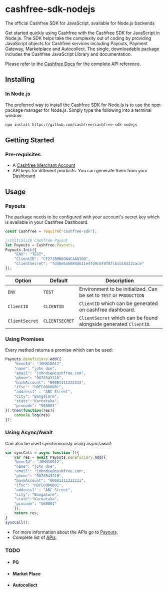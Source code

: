 # cashfree-sdk-nodejs

The official Cashfree SDK for JavaScript, available for Node.js backends

Get started quickly using Cashfree with the Cashfree SDK for JavaScript in Node.js. The SDK helps take the complexity out of coding by providing JavaScript objects for Cashfree services including Payouts, Payment Gateway, Marketplace and Autocollect. The single, downloadable package includes the Cashfree JavaScript Library and documentation.

Please refer to the [Cashfree Docs](https://docs.cashfree.com/docs/)  for the complete API reference.

## Installing
### In Node.js

The preferred way to install the Cashfree SDK for Node.js is to use the [npm](http://npmjs.org) package manager for Node.js. Simply type the following into a terminal window:
```sh
npm install https://github.com/cashfree/cashfree-sdk-nodejs
```

## Getting Started
### Pre-requisites
  - A [Cashfree Merchant Account](https://merchant.cashfree.com/merchant/sign-up)
  - API keys for different products. You can generate them from your Dashboard

## Usage
### Payouts
The package needs to be configured with your account's secret key which is available in your Cashfree Dashboard.
```js
const Cashfree = require("cashfree-sdk");

//Initialize Cashfree Payout
let Payouts = Cashfree.Payouts;
Payouts.Init({
	"ENV": "TEST", 
	"ClientID": "CF27JBMB8GN4CAAQI6Q",
	"ClientSecret": "fd48e5a6084d611e4fd9c6f0f8fcbcb16d221ace"
});
```
| Option              | Default                       | Description                                                                           |
| ------------------- | ----------------------------- | ------------------------------------------------------------------------------------- |
| `ENV`        | `TEST`                        | Environment to be initialized. Can be set to `TEST` or `PRODUCTION` |
| `ClientID` | `CLIENTID`                             | `ClientID` which can be generated on cashfree dashboard.                  |
| `ClientSecret`         | `CLIENTSECRET`                        | `ClientSecret` which can be found alongside generated `ClientID`.                        |

### Using Promises
Every method returns a promise which can be used:
```js
Payouts.Beneficiary.Add({
	"beneId": "JOHN18012", 
	"name": "john doe",
	"email": "johndoe@cashfree.com", 
	"phone": "9876543210", 
	"bankAccount": "00001111222233", 
	"ifsc": "HDFC0000001", 
	"address1" : "ABC Street", 
	"city": "Bangalore", 
	"state":"Karnataka", 
	"pincode": "560001"
}).then(function(res){
	console.log(res)
});
```

### Using Async/Await
Can also be used synchronously using async/await:

```js
var syncCall = async function (){
	var res = await Payouts.Beneficiary.Add({
	"beneId": "JOHN18012", 
	"name": "john doe",
	"email": "johndoe@cashfree.com", 
	"phone": "9876543210", 
	"bankAccount": "00001111222233", 
	"ifsc": "HDFC0000001", 
	"address1" : "ABC Street", 
	"city": "Bangalore", 
	"state":"Karnataka", 
	"pincode": "560001"
	});
	return res;
}
syncCall();
```
- For more information about the APIs go to [Payouts](Payouts).
- Complete list of [APIs](https://docs.cashfree.com/docs/payout/guide/#fetch-beneficiary-id).
### TODO
- #### PG
- #### Market Place
- #### Autocollect
